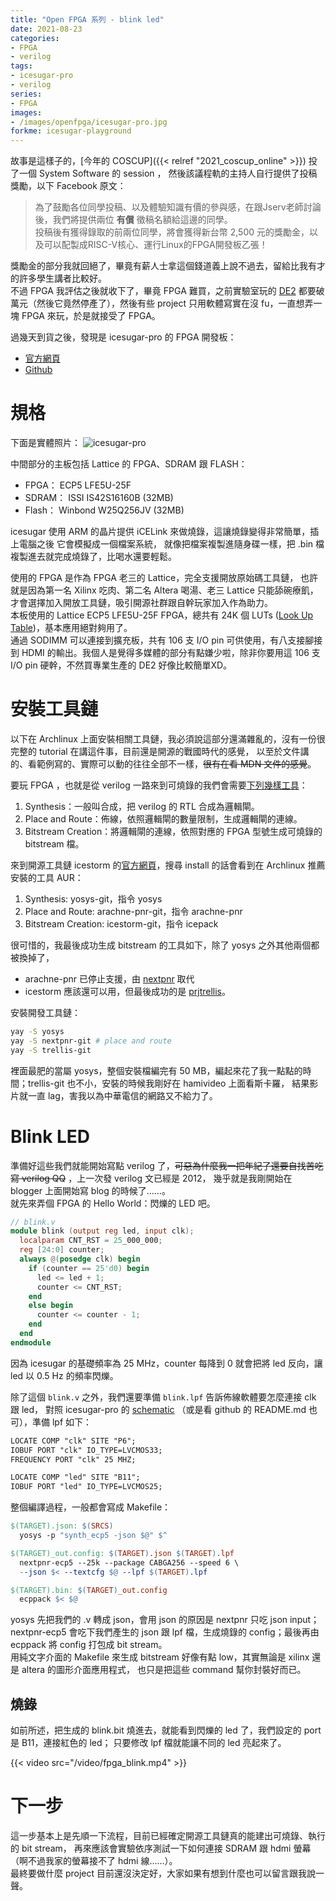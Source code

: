 ```yaml
---
title: "Open FPGA 系列 - blink led"
date: 2021-08-23
categories:
- FPGA
- verilog
tags:
- icesugar-pro
- verilog
series:
- FPGA
images:
- /images/openfpga/icesugar-pro.jpg
forkme: icesugar-playground
---
```


故事是這樣子的，[今年的 COSCUP]({{< relref "2021_coscup_online" >}}) 投了一個 System Software 的 session ，
然後該議程軌的主持人自行提供了投稿獎勵，以下 Facebook 原文：

> 為了鼓勵各位同學投稿、以及體驗知識有價的參與感，在跟Jserv老師討論後，我們將提供兩位 **有償** 徵稿名額給這邊的同學。  
> 投稿後有獲得錄取的前兩位同學，將會獲得新台幣 2,500 元的獎勵金，以及可以配製成RISC-V核心、運行Linux的FPGA開發板乙張！

獎勵金的部分我就回絕了，畢竟有薪人士拿這個錢道義上說不過去，留給比我有才的許多學生講者比較好。  
不過 FPGA 我評估之後就收下了，畢竟 FPGA 難買，之前實驗室玩的 [DE2](https://www.terasic.com.tw/cgi-bin/page/archive.pl?Language=Taiwan&CategoryNo=185&No=56)
 都要破萬元（然後它竟然停產了），然後有些 project 只用軟體寫實在沒 fu，一直想弄一塊 FPGA 來玩，於是就接受了 FPGA。
<!--more-->

過幾天到貨之後，發現是 icesugar-pro 的 FPGA 開發板：  
* [官方網頁](https://www.muselab-tech.com/)
* [Github](https://github.com/wuxx/icesugar-pro)

# 規格

下面是實體照片：
![icesugar-pro](/images/openfpga/icesugar-pro.jpg)

中間部分的主板包括 Lattice 的 FPGA、SDRAM 跟 FLASH：

* FPGA： ECP5 LFE5U-25F
* SDRAM： ISSI IS42S16160B (32MB)
* Flash： Winbond W25Q256JV (32MB)

icesugar 使用 ARM 的晶片提供 iCELink 來做燒錄，這讓燒錄變得非常簡單，插上電腦之後 它會模擬成一個檔案系統，
就像把檔案複製進隨身碟一樣，把 .bin 檔複製進去就完成燒錄了，比喝水還要輕鬆。

使用的 FPGA 是作為 FPGA 老三的 Lattice，完全支援開放原始碼工具鏈，
也許就是因為第一名 Xilinx 吃肉、第二名 Altera 喝湯、老三 Lattice 只能舔碗療飢，才會選擇加入開放工具鏈，吸引開源社群跟自幹玩家加入作為助力。  
本板使用的 Lattice ECP5 LFE5U-25F FPGA，總共有 24K 個 LUTs ([Look Up Table](https://programmermagazine.github.io/201408/htm/focus1.html))，基本應用絕對夠用了。  
通過 SODIMM 可以連接到擴充板，共有 106 支 I/O pin 可供使用，有八支接腳接到 HDMI 的輸出。我個人是覺得多媒體的部分有點嫌少啦，除非你要用這 106 支 I/O pin 硬幹，不然買專業生產的 DE2 好像比較簡單XD。

# 安裝工具鏈

以下在 Archlinux 上面安裝相關工具鏈，我必須說這部分還滿雜亂的，沒有一份很完整的 tutorial 在講這件事，目前還是開源的戰國時代的感覺，
以至於文件講的、看範例寫的、實際可以動的往往全部不一樣，~~很有在看 MDN 文件的感覺~~。

要玩 FPGA ，也就是從 verilog 一路來到可燒錄的我們會需要[下列幾樣工具](https://www.fpga4fun.com/FPGAsoftware5.html)：
1. Synthesis：一般叫合成，把 verilog 的 RTL 合成為邏輯閘。
2. Place and Route：佈線，依照邏輯閘的數量限制，生成邏輯閘的連線。
3. Bitstream Creation：將邏輯閘的連線，依照對應的 FPGA 型號生成可燒錄的 bitstream 檔。

來到開源工具鏈 icestorm 的[官方網頁](http://www.clifford.at/icestorm/)，搜尋 install 的話會看到在 Archlinux 推薦安裝的工具 AUR：
1. Synthesis: yosys-git，指令 yosys
2. Place and Route: arachne-pnr-git，指令 arachne-pnr
3. Bitstream Creation: icestorm-git，指令 icepack

很可惜的，我最後成功生成 bitstream 的工具如下，除了 yosys 之外其他兩個都被換掉了，
* arachne-pnr 已停止支援，由 [nextpnr](https://github.com/YosysHQ/nextpnr) 取代
* icestorm 應該還可以用，但最後成功的是 [prjtrellis](https://github.com/YosysHQ/prjtrellis)。

安裝開發工具鏈：
```bash
yay -S yosys
yay -S nextpnr-git # place and route
yay -S trellis-git
```

裡面最肥的當屬 yosys，整個安裝檔編完有 50 MB，編起來花了我一點點的時間；trellis-git 也不小，安裝的時候我剛好在 hamivideo 上面看斯卡羅，
結果影片就一直 lag，害我以為中華電信的網路又不給力了。

# Blink LED

準備好這些我們就能開始寫點 verilog 了，~~可惡為什麼我一把年紀了還要自找苦吃寫 verilog QQ~~ ，上一次發 verilog 文已經是 2012，
幾乎就是我剛開始在 blogger 上面開始寫 blog 的時候了……。  
就先來弄個 FPGA 的 Hello World：閃爍的 LED 吧。

```verilog
// blink.v
module blink (output reg led, input clk);
  localparam CNT_RST = 25_000_000;
  reg [24:0] counter;
  always @(posedge clk) begin
    if (counter == 25'd0) begin
      led <= led + 1;
      counter <= CNT_RST;
    end
    else begin
      counter <= counter - 1;
    end
  end
endmodule
```

因為 icesugar 的基礎頻率為 25 MHz，counter 每降到 0 就會把將 led 反向，讓 led 以 0.5 Hz 的頻率閃爍。

除了這個 `blink.v` 之外，我們還要準備 `blink.lpf` 告訴佈線軟體要怎麼連接 clk 跟 led，
對照 icesugar-pro 的 [schematic](https://github.com/wuxx/icesugar-pro/blob/master/schematic/iCESugar-Pro-v1.3.pdf)
（或是看 github 的 README.md 也可），準備 lpf 如下：

```txt
LOCATE COMP "clk" SITE "P6";
IOBUF PORT "clk" IO_TYPE=LVCMOS33;
FREQUENCY PORT "clk" 25 MHZ;

LOCATE COMP "led" SITE "B11";
IOBUF PORT "led" IO_TYPE=LVCMOS25;
```

整個編譯過程，一般都會寫成 Makefile：
```makefile
$(TARGET).json: $(SRCS)
  yosys -p "synth_ecp5 -json $@" $^

$(TARGET)_out.config: $(TARGET).json $(TARGET).lpf
  nextpnr-ecp5 --25k --package CABGA256 --speed 6 \
  --json $< --textcfg $@ --lpf $(TARGET).lpf

$(TARGET).bin: $(TARGET)_out.config
  ecppack $< $@
```

yosys 先把我們的 .v 轉成 json，會用 json 的原因是 nextpnr 只吃 json input；
nextpnr-ecp5 會吃下我們產生的 json 跟 lpf 檔，生成燒錄的 config；最後再由 ecppack 將 config 打包成 bit stream。  
用純文字介面的 Makefile 來生成 bitstream 好像有點 low，其實無論是 xilinx 還是 altera 的圖形介面應用程式，
也只是把這些 command 幫你封裝好而已。

## 燒錄
如前所述，把生成的 blink.bit 燒進去，就能看到閃爍的 led 了，我們設定的 port 是 B11，連接紅色的 led；
只要修改 lpf 檔就能讓不同的 led 亮起來了。

{{< video src="/video/fpga_blink.mp4" >}}

# 下一步

這一步基本上是先順一下流程，目前已經確定開源工具鏈真的能建出可燒錄、執行的 bit stream，
再來應該會實驗依序測試一下如何連接 SDRAM 跟 hdmi 螢幕（啊不過我家的螢幕接不了 hdmi 線……）。  
最終要做什麼 project 目前還沒決定好，大家如果有想到什麼也可以留言跟我說一聲。
